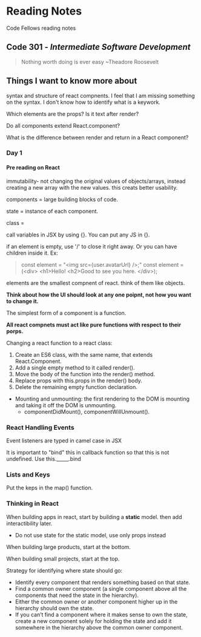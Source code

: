 # Reading Notes
Code Fellows reading notes

## Code 301 - *Intermediate Software Development*
> Nothing worth doing is ever easy ~Theadore Roosevelt

## Things I want to know more about
syntax and structure of react compnents. I feel that I am missing something on the syntax. I don't know how to identify what is a keywork.

Which elements are the props? Is it text after render?

Do all components extend React.component?

What is the difference between render and return in a React component?


### Day 1

#### Pre reading on React
immutability- not changing the original values of objects/arrays, instead creating a new array with the new values.
  this creats better usability.
  
components = large building blocks of code.

state = instance of each component.

class =

call variables in JSX by using {}. You can put any JS in {}.

if an element is empty, use '/' to close it right away. Or you can have children inside it. Ex:

> const element = "\<img src={user.avatarUrl} />;"
> const element = (\<div> \<h1>Hello!</h1> \<h2>Good to see you here.</h2> \</div>);

elements are the smallest compnent of react. think of them like objects.

**Think about how the UI should look at any one poipnt, not how you want to change it.**

The simplest form of a component is a function.

**All react compnets must act like pure functions with respect to their porps.**

Changing a react function to a react class:
1. Create an ES6 class, with the same name, that extends React.Component.
2. Add a single empty method to it called render().
3. Move the body of the function into the render() method.
4. Replace props with this.props in the render() body.
5. Delete the remaining empty function declaration.

- Mounting and unmounting: the first rendering to the DOM is mounting and taking it off the DOM is unmounting.
  - componentDidMount(), componentWillUnmount().

### React Handling Events

Event listeners are typed in camel case in JSX

It is important to "bind" this in callback function so that this is not undefined. Use this._____.bind

### Lists and Keys

Put the keps in the map() function.

### Thinking in React

When building apps in react, start by building a **static** model. then add interactibility later. 
  - Do not use state for the static model, use only props instead

When building large products, start at the bottom.

When building small projects, start at the top.

Strategy for identifying where state should go:
- Identify every component that renders something based on that state.
- Find a common owner component (a single component above all the components that need the state in the hierarchy).
- Either the common owner or another component higher up in the hierarchy should own the state.
- If you can’t find a component where it makes sense to own the state, create a new component solely for holding the state and add it somewhere in the hierarchy above the common owner component.









